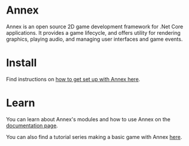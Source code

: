 # Annex
Annex is an open source 2D game development framework for .Net Core applications. It provides a game lifecycle, and offers utility for rendering graphics, playing audio, and managing user interfaces and game events.

# Install
Find instructions on [how to get set up with Annex here](https://github.com/MatthewChrobak/Annex/wiki/Setting-Up).

# Learn
You can learn about Annex's modules and how to use Annex on the [documentation page](https://matthewchrobak.github.io/Annex/documentation/).

You can also find a tutorial series making a basic game with Annex [here](https://github.com/MatthewChrobak/Annex/wiki/Building-the-Sample-Project-Part-1).
